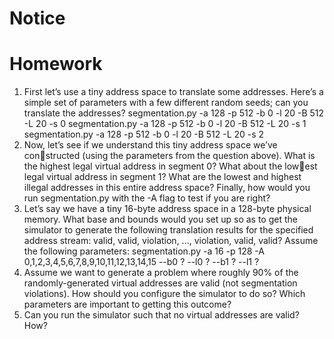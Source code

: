 
# Notice

# Homework

1. First let’s use a tiny address space to translate some addresses. Here’s
a simple set of parameters with a few different random seeds; can
you translate the addresses?
segmentation.py -a 128 -p 512 -b 0 -l 20 -B 512
-L 20 -s 0
segmentation.py -a 128 -p 512 -b 0 -l 20 -B 512
-L 20 -s 1
segmentation.py -a 128 -p 512 -b 0 -l 20 -B 512
-L 20 -s 2
2. Now, let’s see if we understand this tiny address space we’ve constructed (using the parameters from the question above). What is
the highest legal virtual address in segment 0? What about the lowest legal virtual address in segment 1? What are the lowest and
highest illegal addresses in this entire address space? Finally, how
would you run segmentation.py with the -A flag to test if you
are right?
3. Let’s say we have a tiny 16-byte address space in a 128-byte physical
memory. What base and bounds would you set up so as to get
the simulator to generate the following translation results for the
specified address stream: valid, valid, violation, ..., violation, valid,
valid? Assume the following parameters:
segmentation.py -a 16 -p 128
-A 0,1,2,3,4,5,6,7,8,9,10,11,12,13,14,15
--b0 ? --l0 ? --b1 ? --l1 ?
4. Assume we want to generate a problem where roughly 90% of the
randomly-generated virtual addresses are valid (not segmentation
violations). How should you configure the simulator to do so?
Which parameters are important to getting this outcome?
5. Can you run the simulator such that no virtual addresses are valid?
How?
